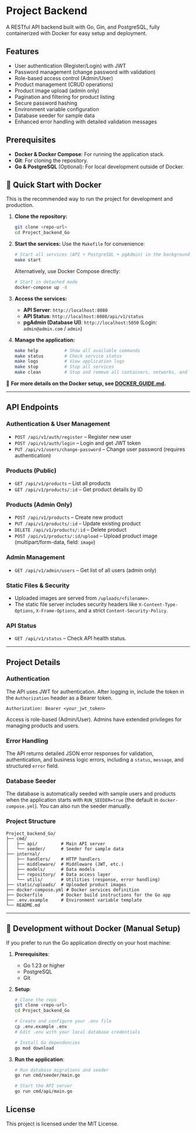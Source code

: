 # Project Backend

A RESTful API backend built with Go, Gin, and PostgreSQL, fully containerized with Docker for easy setup and deployment.

## Features

- User authentication (Register/Login) with JWT
- Password management (change password with validation)
- Role-based access control (Admin/User)
- Product management (CRUD operations)
- Product image upload (admin only)
- Pagination and filtering for product listing
- Secure password hashing
- Environment variable configuration
- Database seeder for sample data
- Enhanced error handling with detailed validation messages

## Prerequisites

- **Docker & Docker Compose**: For running the application stack.
- **Git**: For cloning the repository.
- **Go & PostgreSQL** (Optional): For local development outside of Docker.

## 🚀 Quick Start with Docker

This is the recommended way to run the project for development and production.

1.  **Clone the repository:**
    ```sh
    git clone <repo-url>
    cd Project_backend_Go
    ```

2.  **Start the services:**
    Use the `Makefile` for convenience:
    ```sh
    # Start all services (API + PostgreSQL + pgAdmin) in the background
    make start
    ```
    Alternatively, use Docker Compose directly:
    ```sh
    # Start in detached mode
    docker-compose up -d
    ```

3.  **Access the services:**
    - **API Server**: `http://localhost:8080`
    - **API Status**: `http://localhost:8080/api/v1/status`
    - **pgAdmin (Database UI)**: `http://localhost:5050` (Login: `admin@admin.com` / `admin`)

4.  **Manage the application:**
    ```sh
    make help          # Show all available commands
    make status        # Check service status
    make logs          # View application logs
    make stop          # Stop all services
    make clean         # Stop and remove all containers, networks, and volumes
    ```

📖 **For more details on the Docker setup, see [DOCKER_GUIDE.md](DOCKER_GUIDE.md).**

---

## API Endpoints

### Authentication & User Management
- `POST /api/v1/auth/register` – Register new user
- `POST /api/v1/auth/login` – Login and get JWT token
- `PUT /api/v1/users/change-password` – Change user password (requires authentication)

### Products (Public)
- `GET /api/v1/products` – List all products
- `GET /api/v1/products/:id` – Get product details by ID

### Products (Admin Only)
- `POST /api/v1/products` – Create new product
- `PUT /api/v1/products/:id` – Update existing product
- `DELETE /api/v1/products/:id` – Delete product
- `POST /api/v1/products/:id/upload` – Upload product image (multipart/form-data, field: `image`)

### Admin Management
- `GET /api/v1/admin/users` – Get list of all users (admin only)

### Static Files & Security
- Uploaded images are served from `/uploads/<filename>`.
- The static file server includes security headers like `X-Content-Type-Options`, `X-Frame-Options`, and a strict `Content-Security-Policy`.

### API Status
- `GET /api/v1/status` – Check API health status.

---

## Project Details

### Authentication
The API uses JWT for authentication. After logging in, include the token in the `Authorization` header as a Bearer token.
```
Authorization: Bearer <your_jwt_token>
```
Access is role-based (Admin/User). Admins have extended privileges for managing products and users.

### Error Handling
The API returns detailed JSON error responses for validation, authentication, and business logic errors, including a `status`, `message`, and structured `error` field.

### Database Seeder
The database is automatically seeded with sample users and products when the application starts with `RUN_SEEDER=true` (the default in `docker-compose.yml`). You can also run the seeder manually.

### Project Structure
```
Project_backend_Go/
├── cmd/
│   ├── api/         # Main API server
│   └── seeder/      # Seeder for sample data
├── internal/
│   ├── handlers/    # HTTP handlers
│   ├── middleware/  # Middleware (JWT, etc.)
│   ├── models/      # Data models
│   ├── repository/  # Data access layer
│   └── utils/       # Utilities (response, error handling)
├── static/uploads/  # Uploaded product images
├── docker-compose.yml # Docker services definition
├── Dockerfile       # Docker build instructions for the Go app
├── .env.example     # Environment variable template
└── README.md
```

---

## 🔧 Development without Docker (Manual Setup)

If you prefer to run the Go application directly on your host machine:

1.  **Prerequisites**:
    - Go 1.23 or higher
    - PostgreSQL
    - Git

2.  **Setup**:
    ```sh
    # Clone the repo
    git clone <repo-url>
    cd Project_backend_Go

    # Create and configure your .env file
    cp .env.example .env
    # Edit .env with your local database credentials

    # Install Go dependencies
    go mod download
    ```

3.  **Run the application**:
    ```sh
    # Run database migrations and seeder
    go run cmd/seeder/main.go

    # Start the API server
    go run cmd/api/main.go
    ```

## License

This project is licensed under the MIT License.
 
